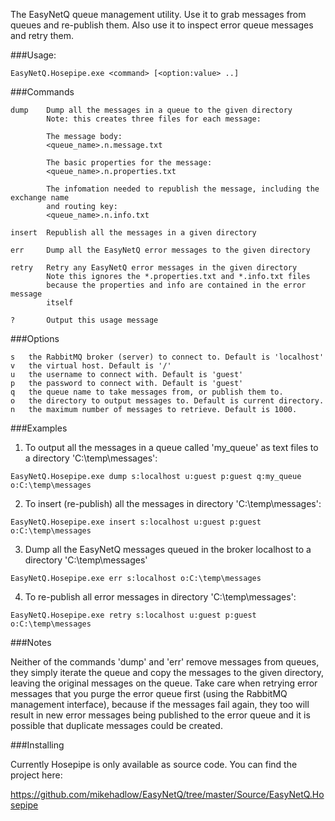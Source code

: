 The EasyNetQ queue management utility. Use it to grab messages from queues and re-publish them. Also use it to inspect error queue messages and retry them.

###Usage:

    EasyNetQ.Hosepipe.exe <command> [<option:value> ..]

###Commands

	dump	Dump all the messages in a queue to the given directory
			Note: this creates three files for each message:

			The message body:
			<queue_name>.n.message.txt

			The basic properties for the message:
			<queue_name>.n.properties.txt

			The infomation needed to republish the message, including the exchange name
			and routing key:
			<queue_name>.n.info.txt

	insert	Republish all the messages in a given directory

	err		Dump all the EasyNetQ error messages to the given directory

	retry	Retry any EasyNetQ error messages in the given directory
			Note this ignores the *.properties.txt and *.info.txt files
			because the properties and info are contained in the error message
			itself

	?		Output this usage message

###Options

	s	the RabbitMQ broker (server) to connect to. Default is 'localhost'
	v	the virtual host. Default is '/'
	u	the username to connect with. Default is 'guest'
	p	the password to connect with. Default is 'guest'
	q	the queue name to take messages from, or publish them to.
	o	the directory to output messages to. Default is current directory.
	n	the maximum number of messages to retrieve. Default is 1000.

###Examples
	
1. To output all the messages in a queue called 'my_queue' as text files 
   to a directory 'C:\temp\messages':

```
EasyNetQ.Hosepipe.exe dump s:localhost u:guest p:guest q:my_queue o:C:\temp\messages
```

2. To insert (re-publish) all the messages in directory 'C:\temp\messages':

```
EasyNetQ.Hosepipe.exe insert s:localhost u:guest p:guest o:C:\temp\messages
```

3. Dump all the EasyNetQ messages queued in the broker localhost to a directory
   'C:\temp\messages'

```
EasyNetQ.Hosepipe.exe err s:localhost o:C:\temp\messages
```

4. To re-publish all error messages in directory 'C:\temp\messages':

```
EasyNetQ.Hosepipe.exe retry s:localhost u:guest p:guest o:C:\temp\messages
```

###Notes

Neither of the commands 'dump' and 'err' remove messages from queues, they simply
iterate the queue and copy the messages to the given directory, leaving the original 
messages on the queue. Take care when retrying error messages that you purge the error 
queue first (using the RabbitMQ management interface), because if the messages fail 
again, they too will result in new error messages being published to the error queue 
and it is possible that	duplicate messages could be created.

###Installing

Currently Hosepipe is only available as source code. You can find the project here:

https://github.com/mikehadlow/EasyNetQ/tree/master/Source/EasyNetQ.Hosepipe